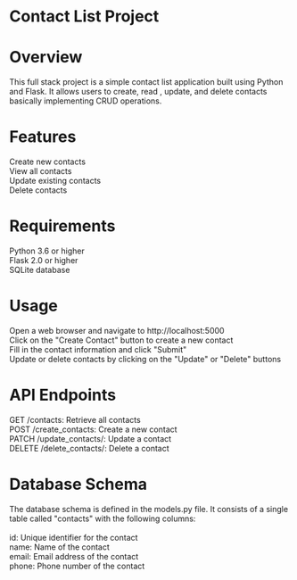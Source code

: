 # Contact List Project

# Overview
This full stack project is a simple contact list application built using Python and Flask. It allows users to create, read , update, and delete contacts basically implementing CRUD operations.

# Features
Create new contacts<br>
View all contacts<br>
Update existing contacts<br>
Delete contacts<br>

# Requirements
Python 3.6 or higher<br>
Flask 2.0 or higher<br>
SQLite database<br>

# Usage
Open a web browser and navigate to http://localhost:5000<br>
Click on the "Create Contact" button to create a new contact<br>
Fill in the contact information and click "Submit"<br>
Update or delete contacts by clicking on the "Update" or "Delete" buttons<br>

# API Endpoints
GET /contacts: Retrieve all contacts<br>
POST /create_contacts: Create a new contact<br>
PATCH /update_contacts/<id>: Update a contact<br>
DELETE /delete_contacts/<id>: Delete a contact<br>

# Database Schema
The database schema is defined in the models.py file. It consists of a single table called "contacts" with the following columns:<br>
<br>
id: Unique identifier for the contact<br>
name: Name of the contact<br>
email: Email address of the contact<br>
phone: Phone number of the contact<br>
